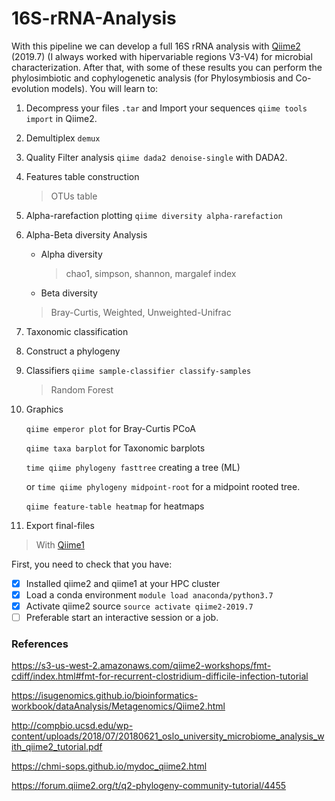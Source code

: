 # 16S-rRNA-Analysis

With this pipeline we can develop a full 16S rRNA analysis with [Qiime2](https://qiime2.org/) (2019.7) (I always worked with hipervariable regions V3-V4) for microbial characterization. After that, with some of these results you can perform the phylosimbiotic and cophylogenetic analysis (for Phylosymbiosis and Co-evolution models).
You will learn to:


1. Decompress your files `.tar` and Import your sequences `qiime tools import` in Qiime2.
2. Demultiplex `demux`
3. Quality Filter analysis  `qiime dada2 denoise-single` with DADA2.
4. Features table construction 
   > OTUs table
5. Alpha-rarefaction plotting `qiime diversity alpha-rarefaction`
6. Alpha-Beta diversity Analysis
   * Alpha diversity
     > chao1, simpson, shannon, margalef index
   * Beta diversity
    > Bray-Curtis, Weighted, Unweighted-Unifrac
7. Taxonomic classification
8. Construct a phylogeny
9. Classifiers `qiime sample-classifier classify-samples`
   > Random Forest
11. Graphics

    `qiime emperor plot` for Bray-Curtis PCoA
    
    `qiime taxa barplot` for Taxonomic barplots
    
    `time qiime phylogeny fasttree` creating a tree (ML)
    
      or `time qiime phylogeny midpoint-root` for a midpoint rooted tree.
      
    `qiime feature-table heatmap` for heatmaps
10. Export final-files
  > With [Qiime1](http://qiime.org/) 


First, you need to check that you have:
- [X] Installed qiime2 and qiime1 at your HPC cluster
- [X] Load a conda environment `module load anaconda/python3.7`
- [X] Activate qiime2 source `source activate qiime2-2019.7`
- [ ] Preferable start an interactive session or a job.

### References

https://s3-us-west-2.amazonaws.com/qiime2-workshops/fmt-cdiff/index.html#fmt-for-recurrent-clostridium-difficile-infection-tutorial

https://isugenomics.github.io/bioinformatics-workbook/dataAnalysis/Metagenomics/Qiime2.html

http://compbio.ucsd.edu/wp-content/uploads/2018/07/20180621_oslo_university_microbiome_analysis_with_qiime2_tutorial.pdf

https://chmi-sops.github.io/mydoc_qiime2.html

https://forum.qiime2.org/t/q2-phylogeny-community-tutorial/4455
